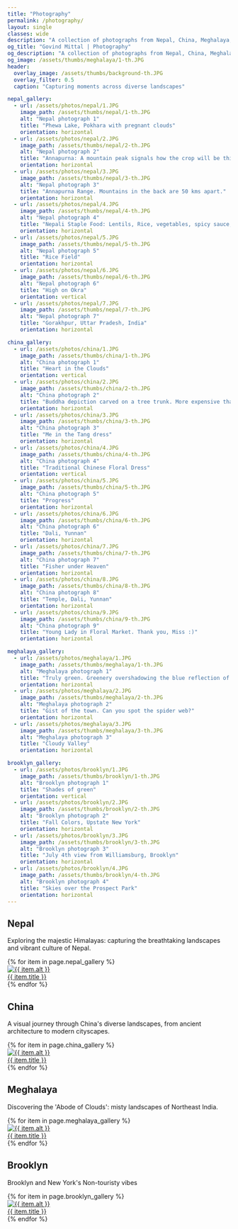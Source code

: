 ```yaml
---
title: "Photography"
permalink: /photography/
layout: single
classes: wide
description: "A collection of photographs from Nepal, China, Meghalaya, and Brooklyn"
og_title: "Govind Mittal | Photography"
og_description: "A collection of photographs from Nepal, China, Meghalaya, and Brooklyn"
og_image: /assets/thumbs/meghalaya/1-th.JPG 
header:
  overlay_image: /assets/thumbs/background-th.JPG
  overlay_filter: 0.5
  caption: "Capturing moments across diverse landscapes"

nepal_gallery:
  - url: /assets/photos/nepal/1.JPG
    image_path: /assets/thumbs/nepal/1-th.JPG
    alt: "Nepal photograph 1"
    title: "Phewa Lake, Pokhara with pregnant clouds"
    orientation: horizontal
  - url: /assets/photos/nepal/2.JPG
    image_path: /assets/thumbs/nepal/2-th.JPG
    alt: "Nepal photograph 2"
    title: "Annapurna: A mountain peak signals how the crop will be this year"
    orientation: horizontal
  - url: /assets/photos/nepal/3.JPG
    image_path: /assets/thumbs/nepal/3-th.JPG
    alt: "Nepal photograph 3"
    title: "Annapurna Range. Mountains in the back are 50 kms apart."
    orientation: horizontal
  - url: /assets/photos/nepal/4.JPG
    image_path: /assets/thumbs/nepal/4-th.JPG
    alt: "Nepal photograph 4"
    title: "Nepali Staple Food: Lentils, Rice, vegetables, spicy sauce, ghee, All home-grown."
    orientation: horizontal
  - url: /assets/photos/nepal/5.JPG
    image_path: /assets/thumbs/nepal/5-th.JPG
    alt: "Nepal photograph 5"
    title: "Rice Field"
    orientation: horizontal
  - url: /assets/photos/nepal/6.JPG
    image_path: /assets/thumbs/nepal/6-th.JPG
    alt: "Nepal photograph 6"
    title: "High on Okra"
    orientation: vertical
  - url: /assets/photos/nepal/7.JPG
    image_path: /assets/thumbs/nepal/7-th.JPG
    alt: "Nepal photograph 7"
    title: "Gorakhpur, Uttar Pradesh, India"
    orientation: horizontal

china_gallery:
  - url: /assets/photos/china/1.JPG
    image_path: /assets/thumbs/china/1-th.JPG
    alt: "China photograph 1"
    title: "Heart in the Clouds"
    orientation: vertical
  - url: /assets/photos/china/2.JPG
    image_path: /assets/thumbs/china/2-th.JPG
    alt: "China photograph 2"
    title: "Buddha depiction carved on a tree trunk. More expensive than a Shanghai Apartment."
    orientation: horizontal
  - url: /assets/photos/china/3.JPG
    image_path: /assets/thumbs/china/3-th.JPG
    alt: "China photograph 3"
    title: "Me in the Tang dress"
    orientation: horizontal
  - url: /assets/photos/china/4.JPG
    image_path: /assets/thumbs/china/4-th.JPG
    alt: "China photograph 4"
    title: "Traditional Chinese Floral Dress"
    orientation: vertical
  - url: /assets/photos/china/5.JPG
    image_path: /assets/thumbs/china/5-th.JPG
    alt: "China photograph 5"
    title: "Progress"
    orientation: horizontal
  - url: /assets/photos/china/6.JPG
    image_path: /assets/thumbs/china/6-th.JPG
    alt: "China photograph 6"
    title: "Dali, Yunnan"
    orientation: horizontal
  - url: /assets/photos/china/7.JPG
    image_path: /assets/thumbs/china/7-th.JPG
    alt: "China photograph 7"
    title: "Fisher under Heaven"
    orientation: horizontal
  - url: /assets/photos/china/8.JPG
    image_path: /assets/thumbs/china/8-th.JPG
    alt: "China photograph 8"
    title: "Temple, Dali, Yunnan"
    orientation: horizontal
  - url: /assets/photos/china/9.JPG
    image_path: /assets/thumbs/china/9-th.JPG
    alt: "China photograph 9"
    title: "Young Lady in Floral Market. Thank you, Miss :)"
    orientation: horizontal

meghalaya_gallery:
  - url: /assets/photos/meghalaya/1.JPG
    image_path: /assets/thumbs/meghalaya/1-th.JPG
    alt: "Meghalaya photograph 1"
    title: "Truly green. Greenery overshadowing the blue reflection of the sky."
    orientation: horizontal
  - url: /assets/photos/meghalaya/2.JPG
    image_path: /assets/thumbs/meghalaya/2-th.JPG
    alt: "Meghalaya photograph 2"
    title: "Gist of the town. Can you spot the spider web?"
    orientation: horizontal
  - url: /assets/photos/meghalaya/3.JPG
    image_path: /assets/thumbs/meghalaya/3-th.JPG
    alt: "Meghalaya photograph 3"
    title: "Cloudy Valley"
    orientation: horizontal

brooklyn_gallery:
  - url: /assets/photos/brooklyn/1.JPG
    image_path: /assets/thumbs/brooklyn/1-th.JPG
    alt: "Brooklyn photograph 1"
    title: "Shades of green"
    orientation: vertical
  - url: /assets/photos/brooklyn/2.JPG
    image_path: /assets/thumbs/brooklyn/2-th.JPG
    alt: "Brooklyn photograph 2"
    title: "Fall Colors, Upstate New York"
    orientation: horizontal
  - url: /assets/photos/brooklyn/3.JPG
    image_path: /assets/thumbs/brooklyn/3-th.JPG
    alt: "Brooklyn photograph 3"
    title: "July 4th view from Williamsburg, Brooklyn"
    orientation: horizontal
  - url: /assets/photos/brooklyn/4.JPG
    image_path: /assets/thumbs/brooklyn/4-th.JPG
    alt: "Brooklyn photograph 4"
    title: "Skies over the Prospect Park"
    orientation: horizontal
---
```


<div class="gallery-layout">
  <section class="gallery-section">
    <h2>Nepal</h2>
    <p>Exploring the majestic Himalayas: capturing the breathtaking 
landscapes and vibrant culture of Nepal.</p>
    <div class="gallery-grid">
      {% for item in page.nepal_gallery %}
        <div class="gallery-item {% if item.orientation == 'horizontal' %}horizontal{% else %}vertical{% endif %}">
          <a href="{{ item.url }}" title="{{ item.title }}" class="image-link">
            <img src="{{ item.image_path }}" alt="{{ item.alt }}" loading="lazy">
            <div class="gallery-caption">
              <span class="caption-text">{{ item.title }}</span>
            </div>
          </a>
        </div>
      {% endfor %}
    </div>
  </section>

  <section class="gallery-section">
    <h2>China</h2>
    <p>A visual journey through China's diverse landscapes, from ancient architecture to modern cityscapes.</p>
    <div class="gallery-grid">
      {% for item in page.china_gallery %}
        <div class="gallery-item {% if item.orientation == 'horizontal' %}horizontal{% else %}vertical{% endif %}">
          <a href="{{ item.url }}" title="{{ item.title }}" class="image-link">
            <img src="{{ item.image_path }}" alt="{{ item.alt }}" loading="lazy">
            <div class="gallery-caption">
              <span class="caption-text">{{ item.title }}</span>
            </div>
          </a>
        </div>
      {% endfor %}
    </div>
  </section>

  <section class="gallery-section">
    <h2>Meghalaya</h2>
    <p>Discovering the 'Abode of Clouds': misty landscapes of Northeast India.</p>
    <div class="gallery-grid">
      {% for item in page.meghalaya_gallery %}
        <div class="gallery-item {% if item.orientation == 'horizontal' %}horizontal{% else %}vertical{% endif %}">
          <a href="{{ item.url }}" title="{{ item.title }}" class="image-link">
            <img src="{{ item.image_path }}" alt="{{ item.alt }}" loading="lazy">
            <div class="gallery-caption">
              <span class="caption-text">{{ item.title }}</span>
            </div>
          </a>
        </div>
      {% endfor %}
    </div>
  </section>

  <section class="gallery-section">
    <h2>Brooklyn</h2>
    <p>Brooklyn and New York's Non-touristy vibes</p>
    <div class="gallery-grid">
      {% for item in page.brooklyn_gallery %}
        <div class="gallery-item {% if item.orientation == 'horizontal' %}horizontal{% else %}vertical{% endif %}">
          <a href="{{ item.url }}" title="{{ item.title }}" class="image-link">
            <img src="{{ item.image_path }}" alt="{{ item.alt }}" loading="lazy">
            <div class="gallery-caption">
              <span class="caption-text">{{ item.title }}</span>
            </div>
          </a>
        </div>
      {% endfor %}
    </div>
  </section>
</div>